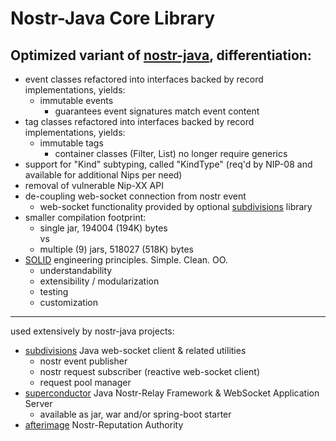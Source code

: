 # Nostr-Java Core Library
## Optimized variant of [nostr-java](https://github.com/tcheeric/nostr-java/tree/develop), differentiation:

- event classes refactored into interfaces backed by record implementations, yields:  
  - immutable events 
    - guarantees event signatures match event content  
- tag classes refactored into interfaces backed by record implementations, yields:
  - immutable tags
    - container classes (Filter, List) no longer require generics
- support for "Kind" subtyping, called "KindType" (req'd by NIP-08 and available for additional Nips per need)
- removal of vulnerable Nip-XX API
- de-coupling web-socket connection from nostr event
  - web-socket functionality provided by optional [subdivisions](/README.md?#L27) library
- smaller compilation footprint:
  - single jar, 194004 (194K) bytes  
  vs
  - multiple (9) jars, 518027 (518K) bytes
- [SOLID](https://www.digitalocean.com/community/conceptual-articles/s-o-l-i-d-the-first-five-principles-of-object-oriented-design) engineering principles.  Simple.  Clean.  OO.
    - understandability
    - extensibility / modularization
    - testing
    - customization

----

used extensively by nostr-java projects:
- [subdivisions](https://github.com/avlo/subdivisions) Java web-socket client & related utilities
  - nostr event publisher
  - nostr request subscriber (reactive web-socket client)
  - request pool manager
- [superconductor](https://github.com/avlo/superconductor) Java Nostr-Relay Framework & WebSocket Application Server
  - available as jar, war and/or spring-boot starter 
- [afterimage](https://github.com/avlo/afterimage) Nostr-Reputation Authority
